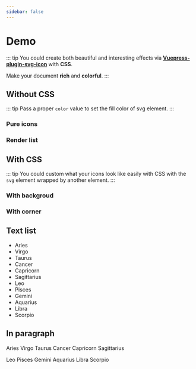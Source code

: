 ```yaml
---
sidebar: false
---
```


# Demo

::: tip
You could create both beautiful and interesting effects via __[Vuepress-plugin-svg-icon](https://github.com/ntnyq/vuepress-plugin-svg-icons)__ with __CSS__.

Make your document __rich__ and __colorful__.
:::

## Without CSS

::: tip
Pass a proper `color` value to set the fill color of svg element.
:::

### Pure icons

<vp-icon-demo color="gray" />

### Render list

<vp-icon-demo />

## With CSS

::: tip
You could custom what your icons look like easily with CSS with the `svg` element wrapped by another element.
:::

### With backgroud

<vp-icon-demo bgc />

### With corner

<vp-icon-demo round bgc />

## Text list

- <v-i name="bai-yang" /> Aries
- <v-i name="chu-nv" /> Virgo
- <v-i name="jin-niu" /> Taurus
- <v-i name="ju-xie" /> Cancer
- <v-i name="mo-jie" /> Capricorn
- <v-i name="she-shou" /> Sagittarius
- <v-i name="shi-zi" /> Leo
- <v-i name="shuang-yu" /> Pisces
- <v-i name="shuang-zi" /> Gemini
- <v-i name="shui-ping" /> Aquarius
- <v-i name="tian-cheng" /> Libra
- <v-i name="tian-xie" /> Scorpio

## In paragraph

<p>
 <v-i name="bai-yang" /> Aries <v-i name="chu-nv" /> Virgo <v-i name="jin-niu" /> Taurus <v-i name="ju-xie" /> Cancer <v-i name="mo-jie" /> Capricorn <v-i name="she-shou" /> Sagittarius
</p>
<p>
 <v-i name="shi-zi" /> Leo <v-i name="shuang-yu" /> Pisces <v-i name="shuang-zi" /> Gemini <v-i name="shui-ping" /> Aquarius <v-i name="tian-cheng" /> Libra <v-i name="tian-xie" /> Scorpio
</p>
